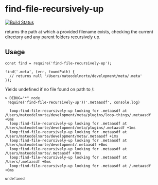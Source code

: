 # find-file-recursively-up
[![Build Status](https://travis-ci.com/mateodelnorte/find-file-recursively-up.svg?branch=master)](https://travis-ci.com/mateodelnorte/find-file-recursively-up)

returns the path at which a provided filename exists, checking the current directory and any parent folders recursively up. 

## Usage
```
const find = require('find-file-recursively-up');

find('.meta', (err, foundPath) {
  // returns null '/Users/mateodelnorte/development/meta/.meta'
});
```
Yields undefined if no file found on path to /:
```
> DEBUG="*" node
 require('find-file-recursively-up')('.metaasdf', console.log)

  loop:find-file-recursively-up looking for .metaasdf at /Users/mateodelnorte/development/meta/plugins/loop-things/.metaasdf +0ms
  loop:find-file-recursively-up looking for .metaasdf at /Users/mateodelnorte/development/meta/plugins/.metaasdf +1ms
  loop:find-file-recursively-up looking for .metaasdf at /Users/mateodelnorte/development/meta/.metaasdf +1ms
  loop:find-file-recursively-up looking for .metaasdf at /Users/mateodelnorte/development/.metaasdf +0ms
  loop:find-file-recursively-up looking for .metaasdf at /Users/mateodelnorte/.metaasdf +0ms
  loop:find-file-recursively-up looking for .metaasdf at /Users/.metaasdf +0ms
  loop:find-file-recursively-up looking for .metaasdf at /.metaasdf +0ms

undefined
```